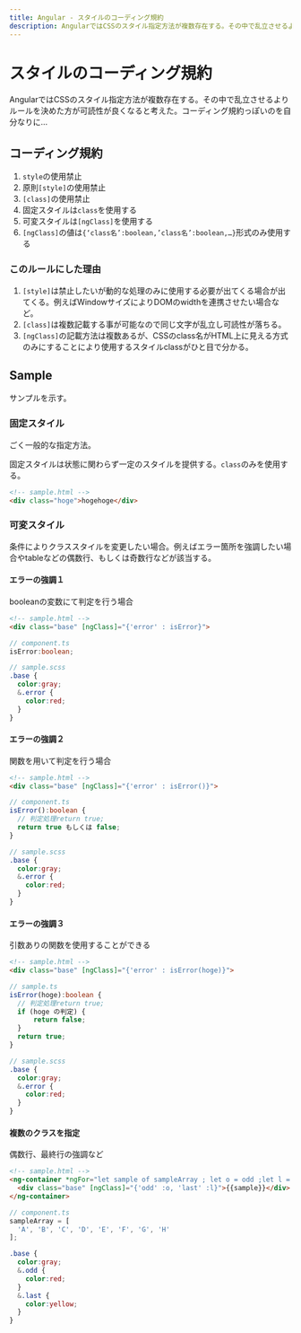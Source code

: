 ```yaml
---
title: Angular - スタイルのコーディング規約
description: AngularではCSSのスタイル指定方法が複数存在する。その中で乱立させるよりルールを決めた方が可読性が良くなると考えた。コーディング規約っぽいのを自分なりに…
---
```


# スタイルのコーディング規約

AngularではCSSのスタイル指定方法が複数存在する。その中で乱立させるよりルールを決めた方が可読性が良くなると考えた。コーディング規約っぽいのを自分なりに…

## コーディング規約

1. `style`の使用禁止
1. 原則`[style]`の使用禁止
1. `[class]`の使用禁止
1. 固定スタイルは`class`を使用する
1. 可変スタイルは`[ngClass]`を使用する
1. `[ngClass]`の値は`{‘class名’:boolean,’class名’:boolean,…}`形式のみ使用する

### このルールにした理由

1. `[style]`は禁止したいが動的な処理のみに使用する必要が出てくる場合が出てくる。例えばWindowサイズによりDOMのwidthを連携させたい場合など。
2. `[class]`は複数記載する事が可能なので同じ文字が乱立し可読性が落ちる。
3. `[ngClass]`の記載方法は複数あるが、CSSのclass名がHTML上に見える方式のみにすることにより使用するスタイルclassがひと目で分かる。

## Sample

サンプルを示す。

### 固定スタイル

ごく一般的な指定方法。

固定スタイルは状態に関わらず一定のスタイルを提供する。`class`のみを使用する。

```html
<!-- sample.html -->
<div class="hoge">hogehoge</div>
```

### 可変スタイル

条件によりクラススタイルを変更したい場合。例えばエラー箇所を強調したい場合やtableなどの偶数行、もしくは奇数行などが該当する。

#### エラーの強調１

booleanの変数にて判定を行う場合

```html
<!-- sample.html -->
<div class="base" [ngClass]="{'error' : isError}">
```

```ts
// component.ts
isError:boolean;
```

```scss
// sample.scss
.base {
  color:gray;
  &.error {
    color:red;
  }
}
```

#### エラーの強調２

関数を用いて判定を行う場合

```html
<!-- sample.html -->
<div class="base" [ngClass]="{'error' : isError()}">
```

```ts
// component.ts
isError():boolean {
  // 判定処理return true;
  return true もしくは false;
}
```

```scss
// sample.scss
.base {
  color:gray;
  &.error {
    color:red;
  }
}
```

#### エラーの強調３

引数ありの関数を使用することができる

```html
<!-- sample.html -->
<div class="base" [ngClass]="{'error' : isError(hoge)}">
```

```ts
// sample.ts
isError(hoge):boolean {
  // 判定処理return true;
  if (hoge の判定) {
      return false;
  } 
  return true;
}
```

```scss
// sample.scss
.base {
  color:gray;
  &.error {
    color:red;
  }
}
```

#### 複数のクラスを指定

偶数行、最終行の強調など

```html
<!-- sample.html -->
<ng-container *ngFor="let sample of sampleArray ; let o = odd ;let l = last ;">
  <div class="base" [ngClass]="{'odd' :o, 'last' :l}">{{sample}}</div>
</ng-container>
```

```ts
// component.ts
sampleArray = [
  'A', 'B', 'C', 'D', 'E', 'F', 'G', 'H'
];
```

```scss
.base {
  color:gray;
  &.odd {
    color:red;
  }
  &.last {
    color:yellow;
  }
}
```
